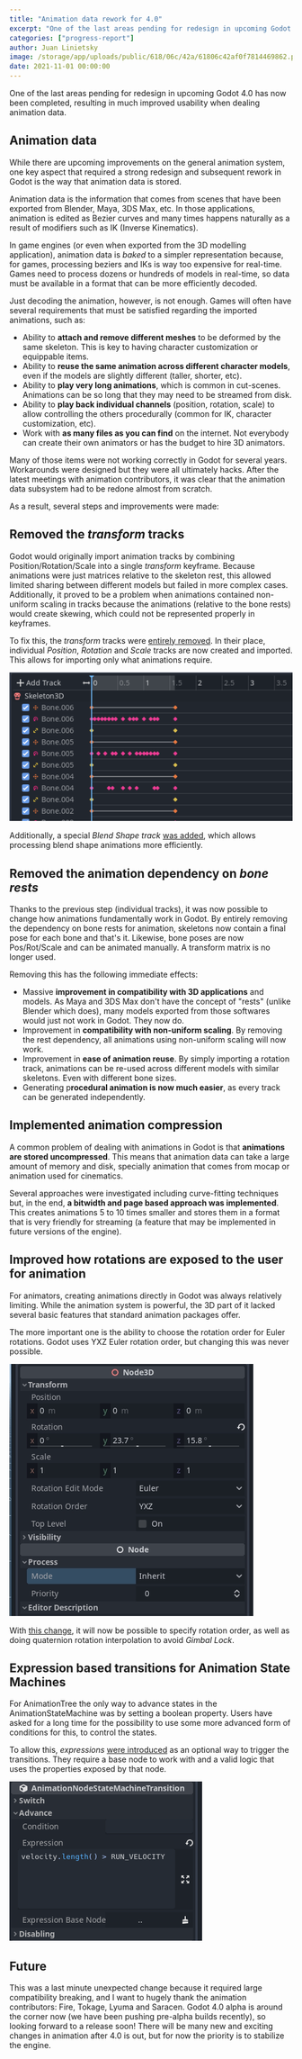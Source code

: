 ```yaml
---
title: "Animation data rework for 4.0"
excerpt: "One of the last areas pending for redesign in upcoming Godot 4.0 has now been completed, resulting in much improved usability when dealing animation data."
categories: ["progress-report"]
author: Juan Linietsky
image: /storage/app/uploads/public/618/06c/42a/61806c42af0f7814469862.png
date: 2021-11-01 00:00:00
---
```


One of the last areas pending for redesign in upcoming Godot 4.0 has now been completed, resulting in much improved usability when dealing animation data.

## Animation data

While there are upcoming improvements on the general animation system, one key aspect that required a strong redesign and subsequent rework in Godot is the way that animation data is stored.

Animation data is the information that comes from scenes that have been exported from Blender, Maya, 3DS Max, etc. In those applications, animation is edited as Bezier curves and many times happens naturally as a result of modifiers such as IK (Inverse Kinematics).

In game engines (or even when exported from the 3D modelling application), animation data is *baked* to a simpler representation because, for games, processing beziers and IKs is way too expensive for real-time. Games need to process dozens or hundreds of models in real-time, so data must be available in a format that can be more efficiently decoded.

Just decoding the animation, however, is not enough. Games will often have several requirements that must be satisfied regarding the imported animations, such as:

* Ability to **attach and remove different meshes** to be deformed by the same skeleton. This is key to having character customization or equippable items.
* Ability to **reuse the same animation across different character models**, even if the models are slightly different (taller, shorter, etc).
* Ability to **play very long animations**, which is common in cut-scenes. Animations can be so long that they may need to be streamed from disk.
* Ability to **play back individual channels** (position, rotation, scale) to allow controlling the others procedurally (common for IK, character customization, etc).
* Work with **as many files as you can find** on the internet. Not everybody can create their own animators or has the budget to hire 3D animators.

Many of those items were not working correctly in Godot for several years. Workarounds were designed but they were all ultimately hacks. After the latest meetings with animation contributors, it was clear that the animation data subsystem had to be redone almost from scratch.

As a result, several steps and improvements were made:

## Removed the *transform* tracks

Godot would originally import animation tracks by combining Position/Rotation/Scale into a single *transform* keyframe. Because animations were just matrices relative to the skeleton rest, this allowed limited sharing between different models but failed in more complex cases. Additionally, it proved to be a problem when animations contained non-uniform scaling in tracks because the animations (relative to the bone rests) would create skewing, which could not be represented properly in keyframes.

To fix this, the *transform* tracks were [entirely removed](https://github.com/godotengine/godot/pull/53689). In their place, individual *Position*, *Rotation* and *Scale* tracks are now created and imported. This allows for importing only what animations require.


![newtracks.png](/storage/app/uploads/public/617/1bd/9ed/6171bd9eda2ec186056898.png)



Additionally, a special *Blend Shape track* [was added](https://github.com/godotengine/godot/pull/53865), which allows processing blend shape animations more efficiently.

## Removed the animation dependency on *bone rests*

Thanks to the previous step (individual tracks), it was now possible to change how animations fundamentally work in Godot. By entirely removing the dependency on bone rests for animation, skeletons now contain a final pose for each bone and that's it. Likewise, bone poses are now Pos/Rot/Scale and can be animated manually. A transform matrix is no longer used.

Removing this has the following immediate effects:

* Massive **improvement in compatibility with 3D applications** and models. As Maya and 3DS Max don't have the concept of "rests" (unlike Blender which does), many models exported from those softwares would just not work in Godot. They now do.
* Improvement in **compatibility with non-uniform scaling**. By removing the rest dependency, all animations using non-uniform scaling will now work.
* Improvement in **ease of animation reuse**. By simply importing a rotation track, animations can be re-used across different models with similar skeletons. Even with different bone sizes.
* Generating p**rocedural animation is now much easier**, as every track can be generated independently.

## Implemented animation compression

A common problem of dealing with animations in Godot is that **animations are stored uncompressed**. This means that animation data can take a large amount of memory and disk, specially animation that comes from mocap or animation used for cinematics.

Several approaches were investigated including curve-fitting techniques but, in the end, **a bitwidth and page based approach was implemented**. This creates animations 5 to 10 times smaller and stores them in a format that is very friendly for streaming (a feature that may be implemented in future versions of the engine).

## Improved how rotations are exposed to the user for animation

For animators, creating animations directly in Godot was always relatively limiting. While the animation system is powerful, the 3D part of it lacked several basic features that standard animation packages offer.

The more important one is the ability to choose the rotation order for Euler rotations. Godot uses YXZ Euler rotation order, but changing this was never possible.


![rotation_mode.gif](/storage/app/uploads/public/618/049/1ec/6180491ec1e6c008691136.gif)


With [this change](https://github.com/godotengine/godot/pull/54084), it will now be possible to specify rotation order, as well as doing quaternion rotation interpolation to avoid *Gimbal Lock*.

## Expression based transitions for Animation State Machines

For AnimationTree the only way to advance states in the AnimationStateMachine was by setting a boolean property. Users have asked for a long time for the possibility to use some more advanced form of conditions for this, to control the states.

To allow this, *expressions* [were introduced](https://github.com/godotengine/godot/pull/54327) as an optional way to trigger the transitions. They require a base node to work with and a valid logic that uses the properties exposed by that node.

![expression.png](/storage/app/uploads/public/618/06b/943/61806b943ee5e014335837.png)


## Future

This was a last minute unexpected change because it required large compatibility breaking, and I want to hugely thank the animation contributors: Fire, Tokage, Lyuma and Saracen. Godot 4.0 alpha is around the corner now (we have been pushing pre-alpha builds recently), so looking forward to a release soon! There will be many new and exciting changes in animation after 4.0 is out, but for now the priority is to stabilize the engine.